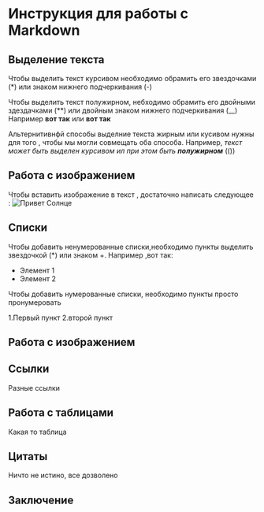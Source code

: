 # Инструкция для работы с Markdown

## Выделение текста 

Чтобы выделить текст курсивом необходимо обрамить его звездочками (*) или знаком нижнего подчеркивания (-)

Чтобы выделить текст полужирном, небходимо обрамить его двойными здездачками (**) или двойным знаком нижнего подчеркивания (__)
Например **вот так** или __вот так__

Альтернитивнфй способы выделние текста жирным или кусивом нужны для того , чтобы мы могли совмещать оба способа. Например, _текст может быть выделен курсивом ил при этом быть **полужирном**_ (())

## Работа с изображением

Чтобы вставить изображение в текст , достаточно написать следующее : ![Привет Солнце](Солнце.jpg)
## Списки
Чтобы добавить ненумерованные списки,необходимо пункты выделить звездочкой (*) или знаком +. Например ,вот так:

* Элемент 1
* Элемент 2


Чтобы добавить нумерованные списки, необходимо пункты просто пронумеровать

1.Первый пункт 
2.второй пункт
## Работа с изображением


## Ссылки
Разные ссылки

## Работа с таблицами 
Какая то таблица

## Цитаты 

Ничто не истино, все дозволено 

## Заключение 

